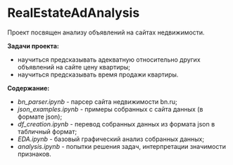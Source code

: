 # RealEstateAdAnalysis

Проект посвящен анализу объявлений на сайтах недвижимости.

__Задачи проекта:__
- научиться предсказывать адекватную относительно других объявлений на сайте цену квартиры;
- научиться предсказывать время продажи квартиры.

__Содержание:__
- *bn_parser.ipynb* - парсер сайта недвижимости bn.ru;
- *json_examples.ipynb* - примеры собранных с сайта данных (в формате json);
- *df_creation.ipynb* - перевод собранных данных из формата json в табличный формат;
- *EDA.ipynb* - базовый графический анализ собранных данных;
- *analysis.ipynb* - попытки решения задач, интерпретации значимости признаков.
